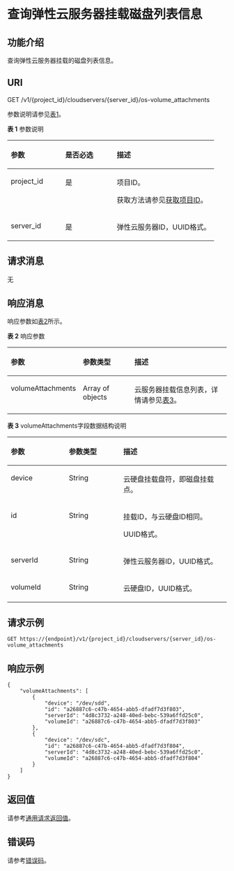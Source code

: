 # 查询弹性云服务器挂载磁盘列表信息<a name="ZH-CN_TOPIC_0122107472"></a>

## 功能介绍<a name="section61843920"></a>

查询弹性云服务器挂载的磁盘列表信息。

## URI<a name="section19724370"></a>

GET /v1/\{project\_id\}/cloudservers/\{server\_id\}/os-volume\_attachments

参数说明请参见[表1](#table35893824)。

**表 1**  参数说明

<a name="table35893824"></a>
<table><thead align="left"><tr id="row23656219"><th class="cellrowborder" valign="top" width="26.38%" id="mcps1.2.4.1.1"><p id="p37105578"><a name="p37105578"></a><a name="p37105578"></a>参数</p>
</th>
<th class="cellrowborder" valign="top" width="24.88%" id="mcps1.2.4.1.2"><p id="p52761866"><a name="p52761866"></a><a name="p52761866"></a>是否必选</p>
</th>
<th class="cellrowborder" valign="top" width="48.74%" id="mcps1.2.4.1.3"><p id="p45852771"><a name="p45852771"></a><a name="p45852771"></a>描述</p>
</th>
</tr>
</thead>
<tbody><tr id="row23086940"><td class="cellrowborder" valign="top" width="26.38%" headers="mcps1.2.4.1.1 "><p id="p58102813"><a name="p58102813"></a><a name="p58102813"></a>project_id</p>
</td>
<td class="cellrowborder" valign="top" width="24.88%" headers="mcps1.2.4.1.2 "><p id="p8707407"><a name="p8707407"></a><a name="p8707407"></a>是</p>
</td>
<td class="cellrowborder" valign="top" width="48.74%" headers="mcps1.2.4.1.3 "><p id="p37593705"><a name="p37593705"></a><a name="p37593705"></a>项目ID。</p>
<p id="p1180512217438"><a name="p1180512217438"></a><a name="p1180512217438"></a>获取方法请参见<a href="获取项目ID.md">获取项目ID</a>。</p>
</td>
</tr>
<tr id="row39466727"><td class="cellrowborder" valign="top" width="26.38%" headers="mcps1.2.4.1.1 "><p id="p42688329"><a name="p42688329"></a><a name="p42688329"></a>server_id</p>
</td>
<td class="cellrowborder" valign="top" width="24.88%" headers="mcps1.2.4.1.2 "><p id="p35202648"><a name="p35202648"></a><a name="p35202648"></a>是</p>
</td>
<td class="cellrowborder" valign="top" width="48.74%" headers="mcps1.2.4.1.3 "><p id="zh-cn_topic_0101860614_p32842235"><a name="zh-cn_topic_0101860614_p32842235"></a><a name="zh-cn_topic_0101860614_p32842235"></a><span id="text155771229105110"><a name="text155771229105110"></a><a name="text155771229105110"></a>弹性云服务器</span>ID，UUID格式。</p>
</td>
</tr>
</tbody>
</table>

## 请求消息<a name="section43301605"></a>

无

## 响应消息<a name="section54170131"></a>

响应参数如[表2](#table57959838)所示。

**表 2**  响应参数

<a name="table57959838"></a>
<table><thead align="left"><tr id="row39710134"><th class="cellrowborder" valign="top" width="26.25262526252625%" id="mcps1.2.4.1.1"><p id="p62404314"><a name="p62404314"></a><a name="p62404314"></a>参数</p>
</th>
<th class="cellrowborder" valign="top" width="24.942494249424943%" id="mcps1.2.4.1.2"><p id="p3528183"><a name="p3528183"></a><a name="p3528183"></a>参数类型</p>
</th>
<th class="cellrowborder" valign="top" width="48.8048804880488%" id="mcps1.2.4.1.3"><p id="p17347392"><a name="p17347392"></a><a name="p17347392"></a>描述</p>
</th>
</tr>
</thead>
<tbody><tr id="row62961510"><td class="cellrowborder" valign="top" width="26.25262526252625%" headers="mcps1.2.4.1.1 "><p id="p66717520"><a name="p66717520"></a><a name="p66717520"></a>volumeAttachments</p>
</td>
<td class="cellrowborder" valign="top" width="24.942494249424943%" headers="mcps1.2.4.1.2 "><p id="p49639570"><a name="p49639570"></a><a name="p49639570"></a>Array of objects</p>
</td>
<td class="cellrowborder" valign="top" width="48.8048804880488%" headers="mcps1.2.4.1.3 "><p id="p15568903"><a name="p15568903"></a><a name="p15568903"></a>云服务器挂载信息列表，详情请参见<a href="#table7886611">表3</a>。</p>
</td>
</tr>
</tbody>
</table>

**表 3**  volumeAttachments字段数据结构说明

<a name="table7886611"></a>
<table><thead align="left"><tr id="row60727582"><th class="cellrowborder" valign="top" width="26.502650265026507%" id="mcps1.2.4.1.1"><p id="p423172851516"><a name="p423172851516"></a><a name="p423172851516"></a>参数</p>
</th>
<th class="cellrowborder" valign="top" width="24.81248124812481%" id="mcps1.2.4.1.2"><p id="p22464289152"><a name="p22464289152"></a><a name="p22464289152"></a>参数类型</p>
</th>
<th class="cellrowborder" valign="top" width="48.684868486848686%" id="mcps1.2.4.1.3"><p id="p8246162811512"><a name="p8246162811512"></a><a name="p8246162811512"></a>描述</p>
</th>
</tr>
</thead>
<tbody><tr id="row34544438"><td class="cellrowborder" valign="top" width="26.502650265026507%" headers="mcps1.2.4.1.1 "><p id="p46636132"><a name="p46636132"></a><a name="p46636132"></a>device</p>
</td>
<td class="cellrowborder" valign="top" width="24.81248124812481%" headers="mcps1.2.4.1.2 "><p id="p30355189"><a name="p30355189"></a><a name="p30355189"></a>String</p>
</td>
<td class="cellrowborder" valign="top" width="48.684868486848686%" headers="mcps1.2.4.1.3 "><p id="zh-cn_topic_0101860614_p1462819"><a name="zh-cn_topic_0101860614_p1462819"></a><a name="zh-cn_topic_0101860614_p1462819"></a>云硬盘挂载盘符，即磁盘挂载点。</p>
</td>
</tr>
<tr id="row48398424"><td class="cellrowborder" valign="top" width="26.502650265026507%" headers="mcps1.2.4.1.1 "><p id="p27958252"><a name="p27958252"></a><a name="p27958252"></a>id</p>
</td>
<td class="cellrowborder" valign="top" width="24.81248124812481%" headers="mcps1.2.4.1.2 "><p id="p25568738"><a name="p25568738"></a><a name="p25568738"></a>String</p>
</td>
<td class="cellrowborder" valign="top" width="48.684868486848686%" headers="mcps1.2.4.1.3 "><p id="zh-cn_topic_0101860614_p62498284"><a name="zh-cn_topic_0101860614_p62498284"></a><a name="zh-cn_topic_0101860614_p62498284"></a>挂载ID，与云硬盘ID相同。</p>
<p id="zh-cn_topic_0101860614_p19668183019510"><a name="zh-cn_topic_0101860614_p19668183019510"></a><a name="zh-cn_topic_0101860614_p19668183019510"></a>UUID格式。</p>
</td>
</tr>
<tr id="row51440330"><td class="cellrowborder" valign="top" width="26.502650265026507%" headers="mcps1.2.4.1.1 "><p id="p5917164"><a name="p5917164"></a><a name="p5917164"></a>serverId</p>
</td>
<td class="cellrowborder" valign="top" width="24.81248124812481%" headers="mcps1.2.4.1.2 "><p id="p33594135"><a name="p33594135"></a><a name="p33594135"></a>String</p>
</td>
<td class="cellrowborder" valign="top" width="48.684868486848686%" headers="mcps1.2.4.1.3 "><p id="p62498284"><a name="p62498284"></a><a name="p62498284"></a><span id="text13264330185115"><a name="text13264330185115"></a><a name="text13264330185115"></a>弹性云服务器</span>ID，UUID格式。</p>
</td>
</tr>
<tr id="row25613652"><td class="cellrowborder" valign="top" width="26.502650265026507%" headers="mcps1.2.4.1.1 "><p id="p61439917"><a name="p61439917"></a><a name="p61439917"></a>volumeId</p>
</td>
<td class="cellrowborder" valign="top" width="24.81248124812481%" headers="mcps1.2.4.1.2 "><p id="p51461341"><a name="p51461341"></a><a name="p51461341"></a>String</p>
</td>
<td class="cellrowborder" valign="top" width="48.684868486848686%" headers="mcps1.2.4.1.3 "><p id="p1462819"><a name="p1462819"></a><a name="p1462819"></a>云硬盘ID，UUID格式。</p>
</td>
</tr>
</tbody>
</table>

## 请求示例<a name="section11667523121711"></a>

```
GET https://{endpoint}/v1/{project_id}/cloudservers/{server_id}/os-volume_attachments
```

## 响应示例<a name="section742661081211"></a>

```
{
    "volumeAttachments": [
        {
            "device": "/dev/sdd",
            "id": "a26887c6-c47b-4654-abb5-dfadf7d3f803",
            "serverId": "4d8c3732-a248-40ed-bebc-539a6ffd25c0",
            "volumeId": "a26887c6-c47b-4654-abb5-dfadf7d3f803"
        },
        {
            "device": "/dev/sdc",
            "id": "a26887c6-c47b-4654-abb5-dfadf7d3f804",
            "serverId": "4d8c3732-a248-40ed-bebc-539a6ffd25c0",
            "volumeId": "a26887c6-c47b-4654-abb5-dfadf7d3f804"
        }
    ]
}
```

## 返回值<a name="section17769131"></a>

请参考[通用请求返回值](通用请求返回值.md)。

## 错误码<a name="zh-cn_topic_0092803065_zh-cn_topic_0067161469_zh-cn_topic_0057973179_section23611955"></a>

请参考[错误码](错误码.md)。

